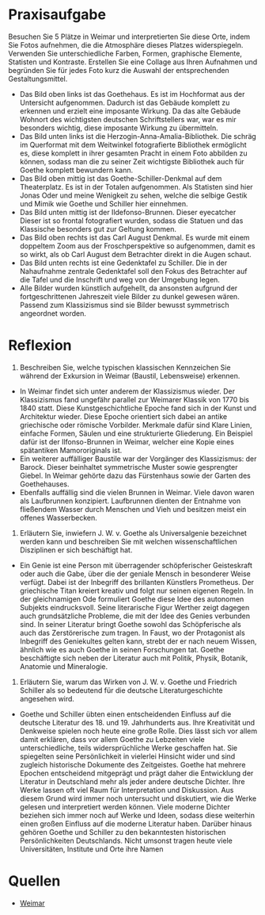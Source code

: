 # Praxisaufgabe

Besuchen Sie 5 Plätze in Weimar und interpretierten Sie diese Orte, indem Sie Fotos aufnehmen, die die Atmosphäre dieses Platzes widerspiegeln. Verwenden Sie unterschiedliche Farben, Formen, graphische Elemente, Statisten und Kontraste. Erstellen Sie eine Collage aus Ihren Aufnahmen und begründen Sie für jedes Foto kurz die Auswahl der entsprechenden Gestaltungsmittel.
- Das Bild oben links ist das Goethehaus. Es ist im Hochformat aus der Untersicht aufgenommen. Dadurch ist das Gebäude komplett zu erkennen und erzielt eine imposante Wirkung. Da das alte Gebäude Wohnort des wichtigsten deutschen Schriftstellers war, war es mir besonders wichtig, diese imposante Wirkung zu übermitteln.
- Das Bild unten links ist die Herzogin-Anna-Amalia-Bibliothek. Die schräg im Querformat mit dem Weitwinkel fotografierte Bibliothek ermöglicht es, diese komplett in ihrer gesamten Pracht in einem Foto abbilden zu können, sodass man die zu seiner Zeit wichtigste Bibliothek auch für Goethe komplett bewundern kann.
- Das Bild oben mittig ist das Goethe-Schiller-Denkmal auf dem Theaterplatz. Es ist in der Totalen aufgenommen. Als Statisten sind hier Jonas Oder und meine Wenigkeit zu sehen, welche die selbige Gestik und Mimik wie Goethe und Schiller hier einnehmen.
- Das Bild unten mittig ist der Ildefonso-Brunnen. Dieser eyecatcher Dieser ist so frontal fotografiert wurden, sodass die Statuen und das Klassische besonders gut zur Geltung kommen.
- Das Bild oben rechts ist das Carl August Denkmal. Es wurde mit einem doppeltem Zoom aus der Froschperspektive so aufgenommen, damit es so wirkt, als ob Carl August dem Betrachter direkt in die Augen schaut.
- Das Bild unten rechts ist eine Gedenktafel zu Schiller. Die in der Nahaufnahme zentrale Gedenktafel soll den Fokus des Betrachter auf die Tafel und die Inschrift und weg von der Umgebung legen.
- Alle Bilder wurden künstlich aufgehellt, da ansonsten aufgrund der fortgeschrittenen Jahreszeit viele Bilder zu dunkel gewesen wären. Passend zum Klassizismus sind sie Bilder bewusst symmetrisch angeordnet worden.

# Reflexion

1.  Beschreiben Sie, welche typischen klassischen Kennzeichen Sie während der Exkursion in Weimar (Baustil, Lebensweise) erkennen.
- In Weimar findet sich unter anderem der Klassizismus wieder. Der Klassizismus fand ungefähr parallel zur Weimarer Klassik von 1770 bis 1840 statt. Diese Kunstgeschichtliche Epoche fand sich in der Kunst und Architektur wieder. Diese Epoche orientiert sich dabei an antike griechische oder römische Vorbilder. Merkmale dafür sind Klare Linien, einfache Formen, Säulen und eine strukturierte Gliederung. Ein Beispiel dafür ist der Ilfonso-Brunnen in Weimar, welcher eine Kopie eines spätantiken Mamororiginals ist.
- Ein weiterer auffälliger Baustile war der Vorgänger des Klassizismus: der Barock. Dieser beinhaltet symmetrische Muster sowie gesprengter Giebel. In Weimar gehörte dazu das Fürstenhaus sowie der Garten des Goethehauses.
- Ebenfalls auffällig sind die vielen Brunnen in Weimar. Viele davon waren als Laufbrunnen konzipiert. Laufbrunnen dienten der Entnahme von fließendem Wasser durch Menschen und Vieh und besitzen meist ein offenes Wasserbecken.
1.  Erläutern Sie, inwiefern J. W. v. Goethe als Universalgenie bezeichnet werden kann und beschreiben Sie mit welchen wissenschaftlichen Disziplinen er sich beschäftigt hat.
- Ein Genie ist eine Person mit überragender schöpferischer Geisteskraft oder auch die Gabe, über die der geniale Mensch in besonderer Weise verfügt. Dabei ist der Inbegriff des brillanten Künstlers Prometheus. Der griechische Titan kreiert kreativ und folgt nur seinen eigenen Regeln. In der gleichnamigen Ode formuliert Goethe diese Idee des autonomen Subjekts eindrucksvoll. Seine literarische Figur Werther zeigt dagegen auch grundsätzliche Probleme, die mit der Idee des Genies verbunden sind. In seiner Literatur bringt Goethe sowohl das Schöpferische als auch das Zerstörerische zum tragen. In Faust, wo der Protagonist als Inbegriff des Geniekultes gelten kann, strebt der er nach neuem Wissen, ähnlich wie es auch Goethe in seinen Forschungen tat. Goethe beschäftigte sich neben der Literatur auch mit Politik, Physik, Botanik, Anatomie und Mineralogie.
1.  Erläutern Sie, warum das Wirken von J. W. v. Goethe und Friedrich Schiller als so bedeutend für die deutsche Literaturgeschichte angesehen wird.
- Goethe und Schiller übten einen entscheidenden Einfluss auf die deutsche Literatur des 18. und 19. Jahrhunderts aus. Ihre Kreativität und Denkweise spielen noch heute eine große Rolle. Dies lässt sich vor allem damit erklären, dass vor allem Goethe zu Lebzeiten viele unterschiedliche, teils widersprüchliche Werke geschaffen hat. Sie spiegelten seine Persönlichkeit in vielerlei Hinsicht wider und sind zugleich historische Dokumente des Zeitgeistes. Goethe hat mehrere Epochen entscheidend mitgeprägt und prägt daher die Entwicklung der Literatur in Deutschland mehr als jeder andere deutsche Dichter. Ihre Werke lassen oft viel Raum für Interpretation und Diskussion. Aus diesem Grund wird immer noch untersucht und diskutiert, wie die Werke gelesen und interpretiert werden können. Viele moderne Dichter beziehen sich immer noch auf Werke und Ideen, sodass diese weiterhin einen großen Einfluss auf die moderne Literatur haben. Darüber hinaus gehören Goethe und Schiller zu den bekanntesten historischen Persönlichkeiten Deutschlands. Nicht umsonst tragen heute viele Universitäten, Institute und Orte ihre Namen

# Quellen

- [Weimar](https://www.weimar.de/kultur/sehenswuerdigkeiten/bauten-denkmale-brunnen/)
